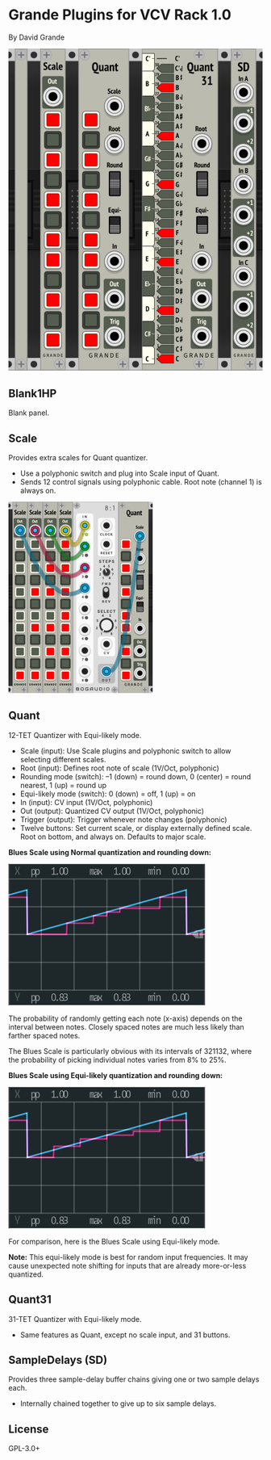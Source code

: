 Grande Plugins for VCV Rack 1.0
===============================

By David Grande

![Grande Plugins](images/grande_plugins.png "Plugins")


Blank1HP
--------

Blank panel.


Scale
-----

Provides extra scales for Quant quantizer.

- Use a polyphonic switch and plug into Scale input of Quant.
- Sends 12 control signals using polyphonic cable. Root note (channel 1) is always on.

![Additional Scales](images/additional_scales.png "Additional Scales")

Quant
-----

12-TET Quantizer with Equi-likely mode.

- Scale (input): Use Scale plugins and polyphonic switch to allow selecting different scales.
- Root (input): Defines root note of scale (1V/Oct, polyphonic)
- Rounding mode (switch): –1 (down) = round down, 0 (center) = round nearest, 1 (up) = round up
- Equi-likely mode (switch): 0 (down) = off, 1 (up) = on
- In (input): CV input (1V/Oct, polyphonic)
- Out (output): Quantized CV output (1V/Oct, polyphonic)
- Trigger (output): Trigger whenever note changes (polyphonic)
- Twelve buttons: Set current scale, or display externally defined scale. Root on bottom, and always on. Defaults to major scale.


**Blues Scale using Normal quantization and rounding down:**

![Blues Normal](images/blues_normal.png "Normal")

The probability of randomly getting each note (x-axis) depends on the interval between notes. Closely spaced notes are much less likely than farther spaced notes.

The Blues Scale is particularly obvious with its intervals of 321132, where the probability of picking individual notes varies from 8% to 25%.


**Blues Scale using Equi-likely quantization and rounding down:**

![Blues Equi-likely](images/blues_equilikely.png "Equi-likely")

For comparison, here is the Blues Scale using Equi-likely mode.

**Note:** This equi-likely mode is best for random input frequencies. It may cause unexpected note shifting for inputs that are already more-or-less quantized.

Quant31
-------

31-TET Quantizer with Equi-likely mode.

- Same features as Quant, except no scale input, and 31 buttons.


SampleDelays (SD)
-----------------

Provides three sample-delay buffer chains giving one or two sample delays each.

- Internally chained together to give up to six sample delays.


License
-------

GPL-3.0+
